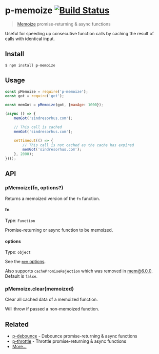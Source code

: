 # p-memoize [![Build Status](https://travis-ci.org/sindresorhus/p-memoize.svg?branch=master)](https://travis-ci.org/sindresorhus/p-memoize)

> [Memoize](https://en.wikipedia.org/wiki/Memoization) promise-returning & async functions

Useful for speeding up consecutive function calls by caching the result of calls with identical input.

## Install

```
$ npm install p-memoize
```

## Usage

```js
const pMemoize = require('p-memoize');
const got = require('got');

const memGot = pMemoize(got, {maxAge: 1000});

(async () => {
	memGot('sindresorhus.com');

	// This call is cached
	memGot('sindresorhus.com');

	setTimeout(() => {
		// This call is not cached as the cache has expired
		memGot('sindresorhus.com');
	}, 2000);
})();
```

## API

### pMemoize(fn, options?)

Returns a memoized version of the `fn` function.

#### fn

Type: `Function`

Promise-returning or async function to be memoized.

#### options

Type: `object`

See the [`mem` options](https://github.com/sindresorhus/mem#options).

Also supports `cachePromiseRejection` which was removed in mem@6.0.0. Default is `false`.

### pMemoize.clear(memoized)

Clear all cached data of a memoized function.

Will throw if passed a non-memoized function.

## Related

- [p-debounce](https://github.com/sindresorhus/p-debounce) - Debounce promise-returning & async functions
- [p-throttle](https://github.com/sindresorhus/p-throttle) - Throttle promise-returning & async functions
- [More…](https://github.com/sindresorhus/promise-fun)
